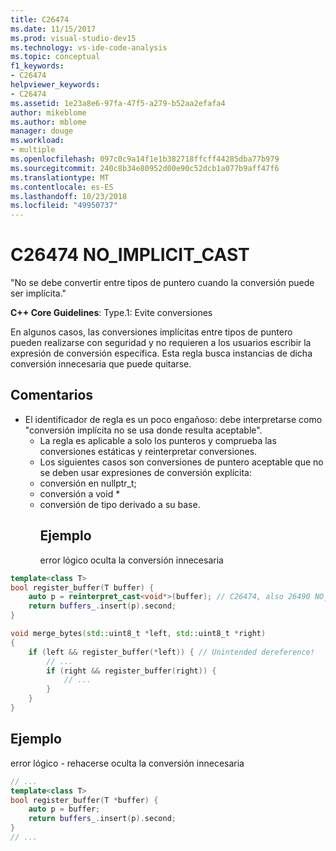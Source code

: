 ```yaml
---
title: C26474
ms.date: 11/15/2017
ms.prod: visual-studio-dev15
ms.technology: vs-ide-code-analysis
ms.topic: conceptual
f1_keywords:
- C26474
helpviewer_keywords:
- C26474
ms.assetid: 1e23a8e6-97fa-47f5-a279-b52aa2efafa4
author: mikeblome
ms.author: mblome
manager: douge
ms.workload:
- multiple
ms.openlocfilehash: 097c0c9a14f1e1b382718ffcff44285dba77b979
ms.sourcegitcommit: 240c8b34e80952d00e90c52dcb1a077b9aff47f6
ms.translationtype: MT
ms.contentlocale: es-ES
ms.lasthandoff: 10/23/2018
ms.locfileid: "49950737"
---
```

# <a name="c26474-noimplicitcast"></a>C26474 NO_IMPLICIT_CAST
"No se debe convertir entre tipos de puntero cuando la conversión puede ser implícita."

**C++ Core Guidelines**: Type.1: Evite conversiones

En algunos casos, las conversiones implícitas entre tipos de puntero pueden realizarse con seguridad y no requieren a los usuarios escribir la expresión de conversión específica. Esta regla busca instancias de dicha conversión innecesaria que puede quitarse.

## <a name="remarks"></a>Comentarios
- El identificador de regla es un poco engañoso: debe interpretarse como "conversión implícita no se usa donde resulta aceptable".
  - La regla es aplicable a solo los punteros y comprueba las conversiones estáticas y reinterpretar conversiones.
  - Los siguientes casos son conversiones de puntero aceptable que no se deben usar expresiones de conversión explícita:
  - conversión en nullptr_t;
  - conversión a void *
  - conversión de tipo derivado a su base.
    ## <a name="example"></a>Ejemplo
    error lógico oculta la conversión innecesaria

```cpp
template<class T>
bool register_buffer(T buffer) {
    auto p = reinterpret_cast<void*>(buffer); // C26474, also 26490 NO_REINTERPRET_CAST
    return buffers_.insert(p).second;
}

void merge_bytes(std::uint8_t *left, std::uint8_t *right)
{
    if (left && register_buffer(*left)) { // Unintended dereference!
        // ...
        if (right && register_buffer(right)) {
            // ...
        }
    }
}
```

## <a name="example"></a>Ejemplo
error lógico - rehacerse oculta la conversión innecesaria

```cpp
// ...
template<class T>
bool register_buffer(T *buffer) {
    auto p = buffer;
    return buffers_.insert(p).second;
}
// ...
```


